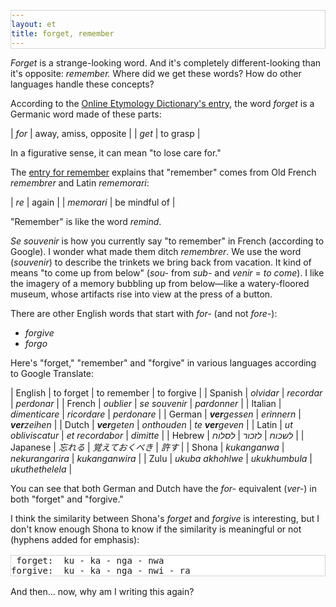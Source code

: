 ```yaml
---
layout: et
title: forget, remember
---
```


<style>
table {
    border-collapse: collapse;
    margin: 1rem auto;
}
table td,
table th {
    padding: 4px 6px;
    border: 1px solid lightgrey;
}
pre {
    background-color: white;
    border: 1px solid lightgrey;
    margin: 1rem auto;
    overflow-x: auto;
    display: block;
}

</style>

*Forget* is a strange-looking word.  And it's completely different-looking than it's opposite: *remember.*  Where did we get these words?  How do other languages handle these concepts?

According to the [Online Etymology Dictionary's entry](http://www.etymonline.com/index.php?term=forget), the word *forget* is a Germanic word made of these parts:

| *for* | away, amiss, opposite |
| *get* | to grasp |

In a figurative sense, it can mean "to lose care for."  

The [entry for remember](http://www.etymonline.com/index.php?allowed_in_frame=0&search=remember) explains that "remember" comes from Old French *remembrer* and Latin *rememorari*:

| *re* | again |
| *memorari* | be mindful of |

"Remember" is like the word *remind*.

*Se souvenir* is how you currently say "to remember" in French (according to Google).  I wonder what made them ditch *remembrer*.  We use the word (*souvenir*) to describe the trinkets we bring back from vacation.  It kind of means "to come up from below" (*sou-* from *sub-* and *venir* = *to come*).  I like the imagery of a memory bubbling up from below&mdash;like a watery-floored museum, whose artifacts rise into view at the press of a button.

There are other English words that start with *for-* (and not *fore-*):

- *forgive*
- *forgo*

Here's "forget," "remember" and "forgive" in various languages according to Google Translate:

| English | to forget | to remember | to forgive |
| Spanish | *olvidar* | *recordar* | *perdonar* |
| French | *oublier* | *se souvenir* | *pardonner* |
| Italian | *dimenticare* | *ricordare* | *perdonare* |
| German | ***ver**gessen* | *erinnern* | ***ver**zeihen* |
| Dutch | ***ver**geten* | *onthouden* | *te **ver**geven* |
| Latin | *ut obliviscatur* | *et recordabor* | *dimitte* |
| Hebrew | *לשכוח* | *לזכור* | *לסלוח* |
| Japanese | *忘れる* | *覚えておくべき* | *許す* |
| Shona | *kukanganwa* | *nekurangarira* | *kukanganwira* |
| Zulu | *ukuba akhohlwe* | *ukukhumbula* | *ukuthethelela* |

You can see that both German and Dutch have the *for-* equivalent (*ver-*) in both "forget" and "forgive."


I think the similarity between Shona's *forget* and *forgive* is interesting, but I don't know enough Shona to know if the similarity is meaningful or not (hyphens added for emphasis):

<pre>
 forget:  ku - ka - nga - nwa
forgive:  ku - ka - nga - nwi - ra
</pre>

And then... now, why am I writing this again?
